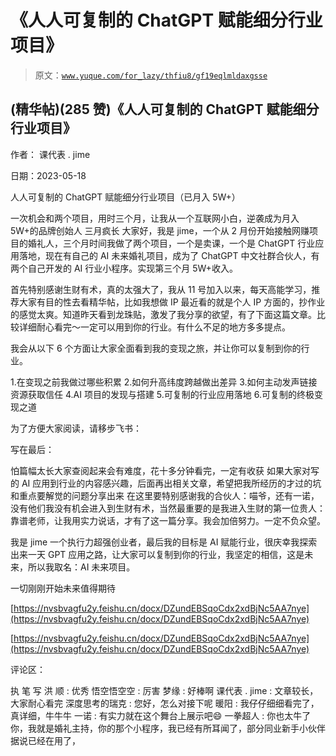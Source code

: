 # 《人人可复制的 ChatGPT 赋能细分行业项目》

> 原文：[`www.yuque.com/for_lazy/thfiu8/gf19eqlmldaxgsse`](https://www.yuque.com/for_lazy/thfiu8/gf19eqlmldaxgsse)



## (精华帖)(285 赞)《人人可复制的 ChatGPT 赋能细分行业项目》 

作者： 课代表 . jime 

日期：2023-05-18 

人人可复制的 ChatGPT 赋能细分行业项目（已月入 5W+） 

一次机会和两个项目，用时三个月，让我从一个互联网小白，逆袭成为月入 5W+的品牌创始人 三月疯长 大家好，我是 jime，一个从 2 月份开始接触网赚项目的婚礼人，三个月时间我做了两个项目，一个是卖课，一个是 ChatGPT 行业应用落地，现在有自己的 AI 未来婚礼项目，成为了 ChatGPT 中文社群合伙人，有两个自己开发的 AI 行业小程序。实现第三个月 5W+收入。 

首先特别感谢生财有术，真的太强大了，我从 11 号加入以来，每天高能学习，推荐大家有目的性去看精华帖，比如我想做 IP 最近看的就是个人 IP 方面的，抄作业的感觉太爽。知道昨天看到龙珠贴，激发了我分享的欲望，有了下面这篇文章。比较详细耐心看完～一定可以用到你的行业。有什么不足的地方多多提点。 

我会从以下 6 个方面让大家全面看到我的变现之旅，并让你可以复制到你的行业。 

1.在变现之前我做过哪些积累 2.如何升高纬度跨越做出差异 3.如何主动发声链接资源获取信任 4.AI 项目的发现与搭建 5.可复制的行业应用落地 6.可复制的终极变现之道 

为了方便大家阅读，请移步飞书： 

写在最后： 

怕篇幅太长大家查阅起来会有难度，花十多分钟看完，一定有收获 如果大家对写的 AI 应用到行业的内容感兴趣，后面再出相关文章，希望把我所经历的才过的坑和重点要解觉的问题分享出来 在这里要特别感谢我的合伙人：喵爷，还有一诺，没有他们我没有机会进入到生财有术，当然最重要的是我进入生财的第一位贵人：靠谱老师，让我用实力说话，才有了这一篇分享。我会加倍努力。一定不负众望。 

我是 jime 一个执行力超强创业者，最后我的目标是 AI 赋能行业，很庆幸我探索出来一天 GPT 应用之路，让大家可以复制到你的行业，我坚定的相信，这是未来，所以我取名：AI 未来项目。 

一切刚刚开始未来值得期待 

[https://nvsbvagfu2y.feishu.cn/docx/DZundEBSqoCdx2xdBjNc5AA7nye](https://nvsbvagfu2y.feishu.cn/docx/DZundEBSqoCdx2xdBjNc5AA7nye) 

[https://nvsbvagfu2y.feishu.cn/docx/DZundEBSqoCdx2xdBjNc5AA7nye](https://nvsbvagfu2y.feishu.cn/docx/DZundEBSqoCdx2xdBjNc5AA7nye) 

评论区： 

执 笔 写 洪 顺 : 优秀 悟空悟空空 : 厉害 梦缘 : 好棒啊 课代表 . jime : 文章较长，大家耐心看完 深度思考的瑞克 : 您好，怎么对接下呢 暖阳 : 我仔仔细细看完了，真详细，牛牛牛 一诺 : 有实力就在这个舞台上展示吧😄 一拳超人 : 你也太牛了你，我就是婚礼主持，你的那个小程序，我已经有所耳闻了，部分同业新手小伙伴据说已经在用了，